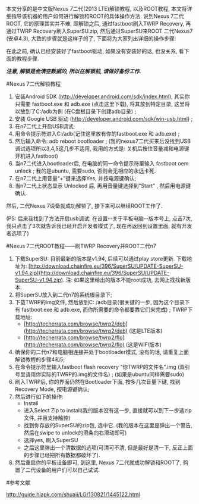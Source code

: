 <!---title:Nexus7二代解锁+刷recovery+root教程-->
<!---keywords:neuxs7 2013,lte,4g,ubuntu,linux-->
<!---date:2014.04.27; modification:2014.04.27-->

本文分享的是中文版Nexus 7二代(2013 LTE)解锁教程, 以及ROOT教程, 本文将详细指导该机器的用户如何进行解锁和ROOT的具体操作方法. 说到Nexus 7二代ROOT, 它的原理其实并不难, 即解锁之后, 通过fastboot刷入TWRP Recovery, 再通过TWRP Recovery刷入SuperSU.zip, 然后通过SuperSU来ROOT 二代Nexus7 (安卓4.3), 大致的步骤就是这样子的了, 下面将为大家列出详细的操作步骤: 

在此之前, 确认已经安装好了fastboot驱动, 如果没有安装好的话, 也没关系, 看下面的教程步骤. 

**_注意, 解锁是会清空数据的, 所以在解锁前, 请做好备份工作._**

#Nexus 7二代解锁教程

1. 安装Android SDK (http://developer.android.com/sdk/index.html), 其实你只需要 fastboot.exe 和 adb.exe (点击这里下载), 将其放到特定目录, 这里将以放到了C:/adb为例 (在C盘根目录下创建adb目录) ;
2. 安装 Google USB 驱动 (http://developer.android.com/sdk/win-usb.html) ;
3. 在n7二代上开启USB调试;
4. 用命令提示符进入C:/adb(记住这里放有你的fastboot.exe 和 adb.exe) ;
5. 然后输入命令: adb reboot bootloader ; (我的nexus7二代买来后没找到USB调试选项所以3,4,5这几步不适用, 我用的方式是: 关机后按住音量减和电源键开机进入fastboot)
6. 当n7二代进入bootloader后,  在电脑的同一命令提示符里输入 fastboot oem unlock ; 我的是ubuntu, 需要sudo, 否则会无相应的永远卡死.
7. 在n7二代上用音量“+”键来选择Yes, 并按电源键确认;
8. 当n7二代上状态显示 Unlocked 后, 再用音量键选择到"Start" , 然后用电源键确认. 

然后, 二代Nexus 7设备就成功解锁了, 接下来可以继续ROOT工作了. 

(PS: 后来我找到了方法开启usb调试: 在设置--关于平板电脑--版本号上, 点击7次, 我只点击了3次就告诉我已经开启开发者模式了, 现在再返回到设置里面, 就有开发者选项了)

#Nexus 7二代ROOT教程——刷TWRP Recovery并ROOT二代n7

1. 下载SuperSU: 目前最新的版本是v1.94, 后续可以通过play store更新. 下载地址为: [http://download.chainfire.eu/396/SuperSU/UPDATE-SuperSU-v1.94.zip](http://download.chainfire.eu/396/SuperSU/UPDATE-SuperSU-v1.94.zip). 注: 如果这里给出的版本不能root成功, 去网上找找新版本.
2. 将SuperSU放入到二代n7的系统根目录下;
3. 下载TWRP的img文件, 然后放到C: /adb目录(很关键的一步, 因为这个目录下有 fastboot.exe 和 adb.exe, 而你所需要的命令都要靠它们来完成) ; TWRP下载地址: 
    * [http://techerrata.com/browse/twrp2/deb](http://techerrata.com/browse/twrp2/deb) (这是LTE版本)
    * [http://techerrata.com/browse/twrp2/flo](http://techerrata.com/browse/twrp2/flo) (这是WIFI版本)
4. 确保你的二代n7和电脑相连接并处于bootloader模式, 没有的话, 请重复上面解锁教程的步骤4和5;
5. 在命令提示符里输入fastboot flash recovery "你TWRP的文件名".img (双引号里请用你实际的TWRP的.img的文件名) ; (如果是ubuntu同样需要sudo)
6. 刷入TWRP后, 你的界面仍然在Bootloader下面, 按多几次音量下键, 找到Recovery Mode, 按电源键确认;
7. 然后进行如下的操作: 
    * Install
    * 进入Select Zip to install(我的版本没有这一步, 直接就可以到下一步选zip文件, 并且支持触控)
    * 找到你存放的SuperSU的zip包, 选中它. (我的版本在这里是弹出一个警告, 然后在swipe to unlock的滑条向右滑动即可)
    * 选择yes, 刷入SuperSU
    * 之后这里弹出一个清数据的选项(可清可不清, 但是最好是清一下, 反正上面的步骤已经把所有数据都破坏了).
8. 然后重启你的平板设备即可, 到这里, Nexus 7二代就成功解锁和ROOT了, 购置了二代设备的用户们可以自己试试. 

#参考文献

http://guide.hiapk.com/shuaji/LG/130821/1445122.html

<!-- vim:set tw=0:-->
